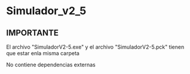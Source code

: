 # Simulador_v2_5


## IMPORTANTE

El archivo "SimuladorV2-5.exe" y el archivo "SimuladorV2-5.pck" tienen que estar enla misma carpeta

No contiene dependencias externas
